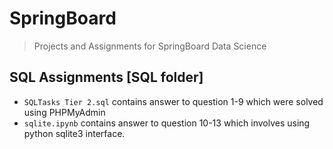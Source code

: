 # SpringBoard
> Projects and Assignments for SpringBoard Data Science

## SQL Assignments [SQL folder]

- `SQLTasks Tier 2.sql` contains answer to question 1-9 which were solved using PHPMyAdmin 
- `sqlite.ipynb` contains answer to question 10-13 which involves using python sqlite3 interface. 
